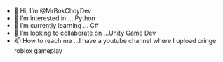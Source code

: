 - 👋 Hi, I’m @MrBokChoyDev
- 👀 I’m interested in ... Python
- 🌱 I’m currently learning ... C#
- 💞️ I’m looking to collaborate on ...Unity Game Dev
- 📫 How to reach me ...I have a youtube channel where I upload cringe roblox gameplay

<!---
MrBokChoyDev/MrBokChoyDev is a ✨ special ✨ repository because its `README.md` (this file) appears on your GitHub profile.
You can click the Preview link to take a look at your changes.
--->
